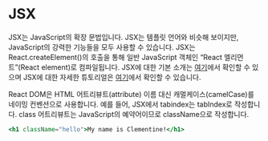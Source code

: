 # JSX

JSX는 JavaScript의 확장 문법입니다. JSX는 템플릿 언어와 비슷해 보이지만, JavaScript의 강력한 기능들을 모두 사용할 수 있습니다.
JSX는 React.createElement()의 호출을 통해 일반 JavaScript 객체인 “React 엘리먼트”(React element)로 컴파일됩니다. JSX에 대한 기본 소개는 [여기](https://ko.reactjs.org/docs/introducing-jsx.html)에서 확인할 수 있으며 JSX에 대한 자세한 튜토리얼은 [여기](https://ko.reactjs.org/docs/jsx-in-depth.html)에서 확인할 수 있습니다.

React DOM은 HTML 어트리뷰트(attribute) 이름 대신 캐멀케이스(camelCase)를 네이밍 컨벤션으로 사용합니다. 예를 들어, JSX에서 tabindex는 tabIndex로 작성합니다. class 어트리뷰트는 JavaScript의 예약어이므로 className으로 작성합니다.

```jsx
<h1 className="hello">My name is Clementine!</h1>
```
